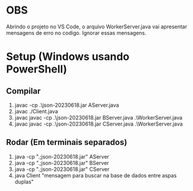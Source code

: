 # OBS

Abrindo o projeto no VS Code, o arquivo WorkerServer.java vai apresentar mensagens de erro no codigo. Ignorar essas mensagens.

# Setup (Windows usando PowerShell)

## Compilar

1. javac -cp .\json-20230618.jar AServer.java
2. javac ./Client.java
3. javac javac -cp .\json-20230618.jar BServer.java .\WorkerServer.java
4. javac javac -cp .\json-20230618.jar CServer.java .\WorkerServer.java

## Rodar (Em terminais separados)

1. java -cp ".;json-20230618.jar" AServer
2. java -cp ".;json-20230618.jar" BServer
3. java -cp ".;json-20230618.jar" CServer
4. java Client "mensagem para buscar na base de dados entre aspas duplas"
